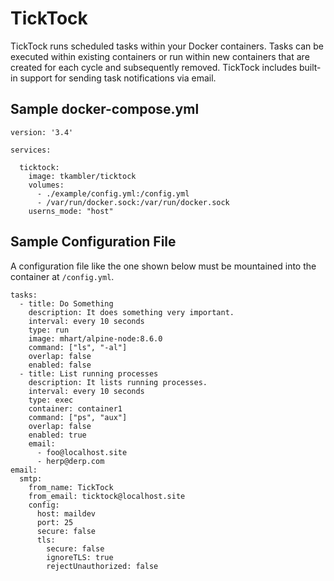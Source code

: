 # TickTock

TickTock runs scheduled tasks within your Docker containers. Tasks can be executed within existing containers or run within new containers that are created for each cycle and subsequently removed. TickTock includes built-in support for sending task notifications via email.

## Sample docker-compose.yml

````
version: '3.4'

services:

  ticktock:
    image: tkambler/ticktock
    volumes:
      - ./example/config.yml:/config.yml
      - /var/run/docker.sock:/var/run/docker.sock
    userns_mode: "host"
````

## Sample Configuration File

A configuration file like the one shown below must be mountained into the container at `/config.yml`.

```
tasks:
  - title: Do Something
    description: It does something very important.
    interval: every 10 seconds
    type: run
    image: mhart/alpine-node:8.6.0
    command: ["ls", "-al"]
    overlap: false
    enabled: false
  - title: List running processes
    description: It lists running processes.
    interval: every 10 seconds
    type: exec
    container: container1
    command: ["ps", "aux"]
    overlap: false
    enabled: true
    email:
      - foo@localhost.site
      - herp@derp.com
email:
  smtp:
    from_name: TickTock
    from_email: ticktock@localhost.site
    config:
      host: maildev
      port: 25
      secure: false
      tls:
        secure: false
        ignoreTLS: true
        rejectUnauthorized: false
```